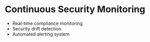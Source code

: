 # Continuous Security Monitoring
- Real-time compliance monitoring
- Security drift detection
- Automated alerting system
